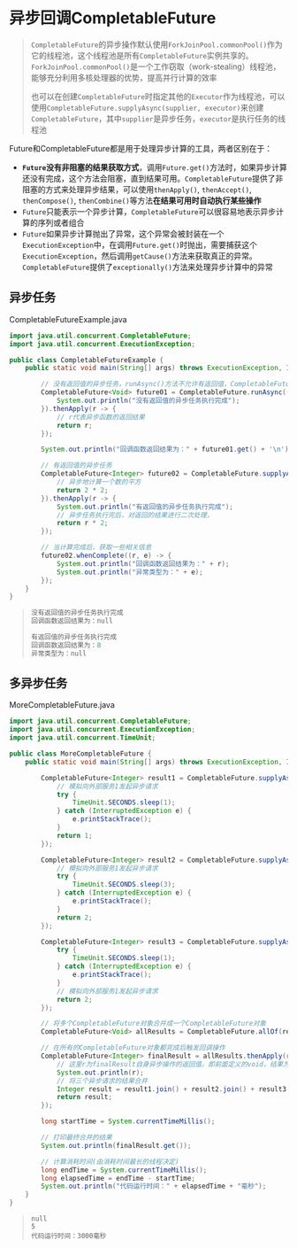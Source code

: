 # 异步回调CompletableFuture

> `CompletableFuture`的异步操作默认使用`ForkJoinPool.commonPool()`作为它的线程池，这个线程池是所有`CompletableFuture`实例共享的。`ForkJoinPool.commonPool()`是一个工作窃取（work-stealing）线程池，能够充分利用多核处理器的优势，提高并行计算的效率
>
> 也可以在创建`CompletableFuture`时指定其他的`Executor`作为线程池，可以使用`CompletableFuture.supplyAsync(supplier, executor)`来创建`CompletableFuture`，其中`supplier`是异步任务，`executor`是执行任务的线程池

Future和CompletableFuture都是用于处理异步计算的工具，两者区别在于：

- **`Future`没有非阻塞的结果获取方式**，调用`Future.get()`方法时，如果异步计算还没有完成，这个方法会阻塞，直到结果可用。`CompletableFuture`提供了非阻塞的方式来处理异步结果，可以使用`thenApply()`, `thenAccept()`, `thenCompose()`, `thenCombine()`等方法**在结果可用时自动执行某些操作**
- `Future`只能表示一个异步计算，`CompletableFuture`可以很容易地表示异步计算的序列或者组合
- `Future`如果异步计算抛出了异常，这个异常会被封装在一个`ExecutionException`中，在调用`Future.get()`时抛出，需要捕获这个`ExecutionException`，然后调用`getCause()`方法来获取真正的异常。`CompletableFuture`提供了`exceptionally()`方法来处理异步计算中的异常

## 异步任务

CompletableFutureExample.java

```java
import java.util.concurrent.CompletableFuture;
import java.util.concurrent.ExecutionException;

public class CompletableFutureExample {
    public static void main(String[] args) throws ExecutionException, InterruptedException {

        // 没有返回值的异步任务，runAsync()方法不允许有返回值，CompletableFuture<Void>规定的是回调函数的返回值
        CompletableFuture<Void> future01 = CompletableFuture.runAsync(() -> {
            System.out.println("没有返回值的异步任务执行完成");
        }).thenApply(r -> {
            // r代表异步函数的返回结果
            return r;
        });

        System.out.println("回调函数返回结果为：" + future01.get() + '\n');

        // 有返回值的异步任务
        CompletableFuture<Integer> future02 = CompletableFuture.supplyAsync(() -> {
            // 异步地计算一个数的平方
            return 2 * 2;
        }).thenApply(r -> {
            System.out.println("有返回值的异步任务执行完成");
            // 异步任务执行完后，对返回的结果进行二次处理，
            return r * 2;
        });

        // 当计算完成后，获取一些相关信息
        future02.whenComplete((r, e) -> {
            System.out.println("回调函数返回结果为：" + r);
            System.out.println("异常类型为：" + e);
        });
    }
}
```

> ```java
> 没有返回值的异步任务执行完成
> 回调函数返回结果为：null
> 
> 有返回值的异步任务执行完成
> 回调函数返回结果为：8
> 异常类型为：null
> ```

## 多异步任务

MoreCompletableFuture.java

```java
import java.util.concurrent.CompletableFuture;
import java.util.concurrent.ExecutionException;
import java.util.concurrent.TimeUnit;

public class MoreCompletableFuture {
    public static void main(String[] args) throws ExecutionException, InterruptedException {

        CompletableFuture<Integer> result1 = CompletableFuture.supplyAsync(() -> {
            // 模拟向外部服务1发起异步请求
            try {
                TimeUnit.SECONDS.sleep(1);
            } catch (InterruptedException e) {
                e.printStackTrace();
            }
            return 1;
        });

        CompletableFuture<Integer> result2 = CompletableFuture.supplyAsync(() -> {
            // 模拟向外部服务1发起异步请求
            try {
                TimeUnit.SECONDS.sleep(3);
            } catch (InterruptedException e) {
                e.printStackTrace();
            }
            return 2;
        });

        CompletableFuture<Integer> result3 = CompletableFuture.supplyAsync(() -> {
            try {
                TimeUnit.SECONDS.sleep(1);
            } catch (InterruptedException e) {
                e.printStackTrace();
            }
            // 模拟向外部服务1发起异步请求
            return 2;
        });

        // 将多个CompletableFuture对象合并成一个CompletableFuture对象
        CompletableFuture<Void> allResults = CompletableFuture.allOf(result1, result2, result3);

        // 在所有的CompletableFuture对象都完成后触发回调操作
        CompletableFuture<Integer> finalResult = allResults.thenApply(r -> {
            // 这里r为finalResult自身异步操作的返回值，即前面定义的void，结果为null
            System.out.println(r);
            // 将三个异步请求的结果合并
            Integer result = result1.join() + result2.join() + result3.join();
            return result;
        });

        long startTime = System.currentTimeMillis();

        // 打印最终合并的结果
        System.out.println(finalResult.get());

        // 计算消耗时间(由消耗时间最长的线程决定)
        long endTime = System.currentTimeMillis();
        long elapsedTime = endTime - startTime;
        System.out.println("代码运行时间：" + elapsedTime + "毫秒");
    }
}
```

> ```
> null
> 5
> 代码运行时间：3000毫秒
> ```